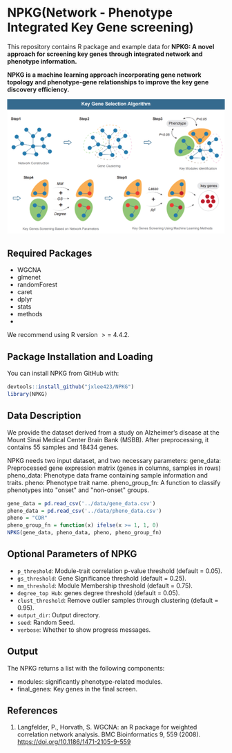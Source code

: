# NPKG(Network - Phenotype Integrated Key Gene screening)
This repository contains R package and example data for **NPKG: A novel approach for screening key genes
through integrated network and phenotype information.**

**NPKG is a machine learning approach incorporating gene network topology and phenotype-gene relationships to improve the key gene discovery
efficiency.**

![Overview](./docs/NPKGmodel.png)

## Required Packages
- WGCNA
- glmenet
- randomForest
- caret
- dplyr
- stats
- methods
- 
We recommend using R version $>=$ 4.4.2.

## Package Installation and Loading
You can install NPKG from GitHub with:
``` r
devtools::install_github("jxlee423/NPKG")
library(NPKG)
```

## Data Description
We provide the dataset derived from a study on Alzheimer’s disease at the Mount Sinai Medical Center Brain Bank (MSBB). After preprocessing, it contains 55 samples and 18434 genes.

NPKG needs two input dataset, and two necessary parameters:
gene_data: Preprocessed gene expression matrix (genes in columns, samples in rows)
pheno_data: Phenotype data frame containing sample information and traits.
pheno: Phenotype trait name.
pheno_group_fn: A function to classify phenotypes into "onset" and "non-onset" groups.

``` r
gene_data = pd.read_csv('../data/gene_data.csv')
pheno_data = pd.read_csv('../data/pheno_data.csv')
pheno = "CDR"
pheno_group_fn = function(x) ifelse(x >= 1, 1, 0)
NPKG(gene_data, pheno_data, pheno, pheno_group_fn)
```

## Optional Parameters of NPKG
- `p_threshold`: Module-trait correlation p-value threshold (default = 0.05).
- `gs_threshold`: Gene Significance threshold (default = 0.25).
- `mm_threshold`: Module Membership threshold (default = 0.75).
- `degree_top Hub`: genes degree threshold (default = 0.05).
- `clust_threshold`: Remove outlier samples through clustering (default = 0.95).
- `output_dir`: Output directory.
- `seed`: Random Seed.
- `verbose`: Whether to show progress messages.

## Output
The NPKG returns a list with the following components:

- modules: significantly phenotype-related modules.
- final_genes: Key genes in the final screen.

## References

1. Langfelder, P., Horvath, S. WGCNA: an R package for weighted correlation network analysis. BMC Bioinformatics 9, 559 (2008). https://doi.org/10.1186/1471-2105-9-559
